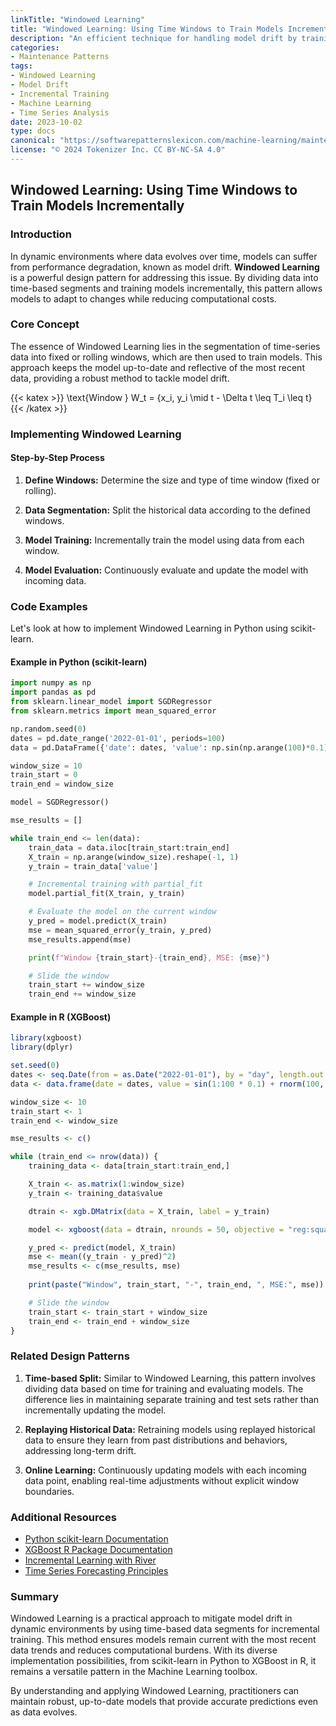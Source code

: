 ```yaml
---
linkTitle: "Windowed Learning"
title: "Windowed Learning: Using Time Windows to Train Models Incrementally"
description: "An efficient technique for handling model drift by training models on data segmented into chronological time windows."
categories:
- Maintenance Patterns
tags:
- Windowed Learning
- Model Drift
- Incremental Training
- Machine Learning
- Time Series Analysis
date: 2023-10-02
type: docs
canonical: "https://softwarepatternslexicon.com/machine-learning/maintenance-patterns/model-drift-handling/windowed-learning"
license: "© 2024 Tokenizer Inc. CC BY-NC-SA 4.0"
---
```


## Windowed Learning: Using Time Windows to Train Models Incrementally

### Introduction
In dynamic environments where data evolves over time, models can suffer from performance degradation, known as model drift. **Windowed Learning** is a powerful design pattern for addressing this issue. By dividing data into time-based segments and training models incrementally, this pattern allows models to adapt to changes while reducing computational costs.

### Core Concept

The essence of Windowed Learning lies in the segmentation of time-series data into fixed or rolling windows, which are then used to train models. This approach keeps the model up-to-date and reflective of the most recent data, providing a robust method to tackle model drift.

{{< katex >}}
\text{Window } W_t = \{x_i, y_i \mid t - \Delta t \leq T_i \leq t\}
{{< /katex >}}

### Implementing Windowed Learning

#### Step-by-Step Process

1. **Define Windows:**
   Determine the size and type of time window (fixed or rolling).

2. **Data Segmentation:**
   Split the historical data according to the defined windows.

3. **Model Training:**
   Incrementally train the model using data from each window.

4. **Model Evaluation:**
   Continuously evaluate and update the model with incoming data.

### Code Examples

Let's look at how to implement Windowed Learning in Python using scikit-learn.

#### Example in Python (scikit-learn)

```python
import numpy as np
import pandas as pd
from sklearn.linear_model import SGDRegressor
from sklearn.metrics import mean_squared_error

np.random.seed(0)
dates = pd.date_range('2022-01-01', periods=100)
data = pd.DataFrame({'date': dates, 'value': np.sin(np.arange(100)*0.1) + np.random.normal(scale=0.1, size=100)})

window_size = 10
train_start = 0
train_end = window_size

model = SGDRegressor()

mse_results = []

while train_end <= len(data):
    train_data = data.iloc[train_start:train_end]
    X_train = np.arange(window_size).reshape(-1, 1)
    y_train = train_data['value']

    # Incremental training with partial_fit
    model.partial_fit(X_train, y_train)

    # Evaluate the model on the current window
    y_pred = model.predict(X_train)
    mse = mean_squared_error(y_train, y_pred)
    mse_results.append(mse)

    print(f"Window {train_start}-{train_end}, MSE: {mse}")

    # Slide the window
    train_start += window_size
    train_end += window_size
```

#### Example in R (XGBoost)

```R
library(xgboost)
library(dplyr)

set.seed(0)
dates <- seq.Date(from = as.Date("2022-01-01"), by = "day", length.out = 100)
data <- data.frame(date = dates, value = sin(1:100 * 0.1) + rnorm(100, sd = 0.1))

window_size <- 10
train_start <- 1
train_end <- window_size

mse_results <- c()

while (train_end <= nrow(data)) {
    training_data <- data[train_start:train_end,]

    X_train <- as.matrix(1:window_size)
    y_train <- training_data$value

    dtrain <- xgb.DMatrix(data = X_train, label = y_train)

    model <- xgboost(data = dtrain, nrounds = 50, objective = "reg:squarederror", verbose = 0)

    y_pred <- predict(model, X_train)
    mse <- mean((y_train - y_pred)^2)
    mse_results <- c(mse_results, mse)
    
    print(paste("Window", train_start, "-", train_end, ", MSE:", mse))

    # Slide the window
    train_start <- train_start + window_size
    train_end <- train_end + window_size
}
```

### Related Design Patterns

1. **Time-based Split:**
   Similar to Windowed Learning, this pattern involves dividing data based on time for training and evaluating models. The difference lies in maintaining separate training and test sets rather than incrementally updating the model.

2. **Replaying Historical Data:**
   Retraining models using replayed historical data to ensure they learn from past distributions and behaviors, addressing long-term drift.

3. **Online Learning:**
   Continuously updating models with each incoming data point, enabling real-time adjustments without explicit window boundaries.

### Additional Resources

- [Python scikit-learn Documentation](https://scikit-learn.org/stable/)
- [XGBoost R Package Documentation](https://www.rdocumentation.org/packages/xgboost)
- [Incremental Learning with River](https://riverml.xyz/latest/)
- [Time Series Forecasting Principles](https://otexts.com/fpp3/)

### Summary

Windowed Learning is a practical approach to mitigate model drift in dynamic environments by using time-based data segments for incremental training. This method ensures models remain current with the most recent data trends and reduces computational burdens. With its diverse implementation possibilities, from scikit-learn in Python to XGBoost in R, it remains a versatile pattern in the Machine Learning toolbox.

By understanding and applying Windowed Learning, practitioners can maintain robust, up-to-date models that provide accurate predictions even as data evolves.
